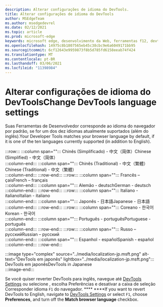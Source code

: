 ```yaml
---
description: Alterar configurações de idioma do DevTools.
title: Alterar configurações de idioma do DevTools
author: MSEdgeTeam
ms.author: msedgedevrel
ms.date: 02/12/2021
ms.topic: article
ms.prod: microsoft-edge
keywords: microsoft edge, desenvolvimento da Web, ferramentas f12, devtools, localização, loc, idioma
ms.openlocfilehash: 14975c8b1807565eb45c38cbc9e6a6049171bb95
ms.sourcegitcommit: 6cf12643e9959873f8b5d785fd6158eeab74f424
ms.translationtype: MT
ms.contentlocale: pt-BR
ms.lasthandoff: 03/06/2021
ms.locfileid: "11398984"
---
```

# <a name="change-devtools-language-settings"></a><span data-ttu-id="e9d46-104">Alterar configurações de idioma do DevTools</span><span class="sxs-lookup"><span data-stu-id="e9d46-104">Change DevTools language settings</span></span>  

<span data-ttu-id="e9d46-105">Suas Ferramentas de Desenvolvedor corresponde ao idioma do navegador por padrão, se for um dos dez idiomas atualmente suportados \(além do inglês\).</span><span class="sxs-lookup"><span data-stu-id="e9d46-105">Your Developer Tools matches your browser language by default, if it is one of the ten languages currently supported \(in addition to English\).</span></span>  

:::row:::
   :::column span="":::
      <span data-ttu-id="e9d46-106">Chinês \(Simplificado\) - &#20013;&#25991;&#65288;&#31616;&#20307;&#65289;</span><span class="sxs-lookup"><span data-stu-id="e9d46-106">Chinese \(Simplified\) - &#20013;&#25991;&#65288;&#31616;&#20307;&#65289;</span></span>  
   :::column-end:::
   :::column span="":::
      <span data-ttu-id="e9d46-107">Chinês \(Traditional\) - &#20013;&#25991;&#65288;&#32321;&#39636;&#65289;</span><span class="sxs-lookup"><span data-stu-id="e9d46-107">Chinese \(Traditional\) - &#20013;&#25991;&#65288;&#32321;&#39636;&#65289;</span></span>  
   :::column-end:::
:::row-end:::
:::row:::
   :::column span="":::
      <span data-ttu-id="e9d46-108">Francês –&#231;ais</span><span class="sxs-lookup"><span data-stu-id="e9d46-108">French – fran&#231;ais</span></span>  
   :::column-end:::
   :::column span="":::
      <span data-ttu-id="e9d46-109">Alemão - deutsch</span><span class="sxs-lookup"><span data-stu-id="e9d46-109">German - deutsch</span></span>  
   :::column-end:::
:::row-end:::
:::row:::
   :::column span="":::
      <span data-ttu-id="e9d46-110">Italiano - italiano</span><span class="sxs-lookup"><span data-stu-id="e9d46-110">Italian - italiano</span></span>  
   :::column-end:::
   :::column span="":::
      <span data-ttu-id="e9d46-111">Japonês - &#26085;&#26412;&#35486;</span><span class="sxs-lookup"><span data-stu-id="e9d46-111">Japanese - &#26085;&#26412;&#35486;</span></span>  
   :::column-end:::
:::row-end:::
:::row:::
   :::column span="":::
      <span data-ttu-id="e9d46-112">Coreano - &#54620;&#44397;&#50612;</span><span class="sxs-lookup"><span data-stu-id="e9d46-112">Korean - &#54620;&#44397;&#50612;</span></span>  
   :::column-end:::
   :::column span="":::
      <span data-ttu-id="e9d46-113">Português - portugu&#234;s</span><span class="sxs-lookup"><span data-stu-id="e9d46-113">Portuguese - portugu&#234;s</span></span>  
   :::column-end:::
:::row-end:::
:::row:::
   :::column span="":::
      <span data-ttu-id="e9d46-114">Russo – &#1088;&#1091;&#1089;&#1089;&#1082;&#1080;&#1081;</span><span class="sxs-lookup"><span data-stu-id="e9d46-114">Russian – &#1088;&#1091;&#1089;&#1089;&#1082;&#1080;&#1081;</span></span>  
   :::column-end:::
   :::column span="":::
      <span data-ttu-id="e9d46-115">Espanhol - espa&#241;ol</span><span class="sxs-lookup"><span data-stu-id="e9d46-115">Spanish - espa&#241;ol</span></span>  
   :::column-end:::
:::row-end:::  

:::image type="complex" source="../media/localization-jp.msft.png" alt-text="DevTools em japonês" lightbox="../media/localization-jp.msft.png":::
   <span data-ttu-id="e9d46-117">DevTools em japonês</span><span class="sxs-lookup"><span data-stu-id="e9d46-117">DevTools in Japanese</span></span>  
:::image-end:::  

<span data-ttu-id="e9d46-118">Se você quiser reverter DevTools para inglês, navegue até [DevTools Settings][DevtoolsCustomizeIndexSettings] ou selecione , escolha Preferências e desativar a caixa de seleção Corresponder idioma `F1` do navegador. \*\*\*\* \*\*\*\*</span><span class="sxs-lookup"><span data-stu-id="e9d46-118">If you want to revert DevTools to English, navigate to [DevTools Settings][DevtoolsCustomizeIndexSettings] or select `F1`, choose **Preferences**, and turn off the **Match browser language** checkbox.</span></span>  

<!-- links -->  

[DevtoolsCustomizeIndexSettings]: ./index.md#settings "Configurações - Personalizar o Microsoft Edge DevTools | Microsoft Docs"  
